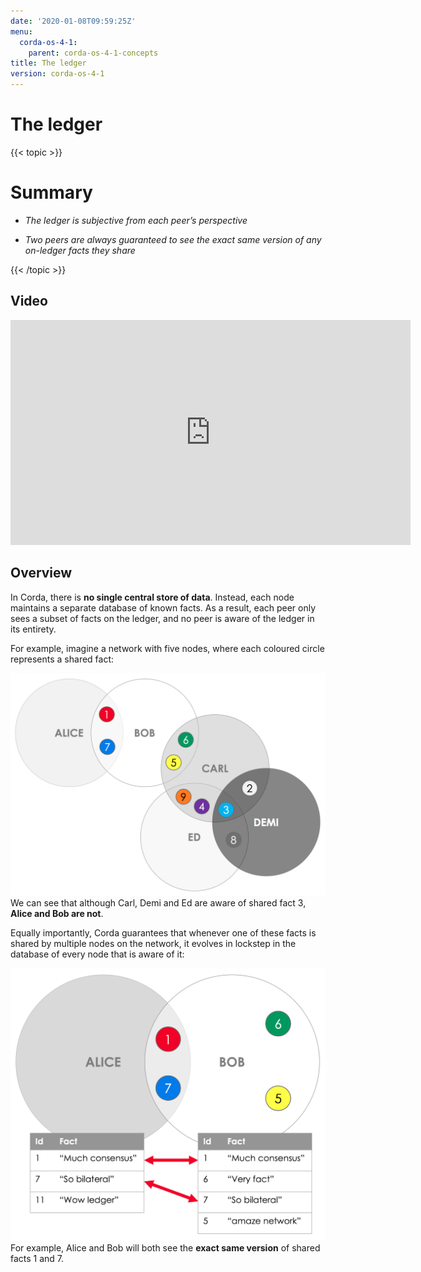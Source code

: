 ```yaml
---
date: '2020-01-08T09:59:25Z'
menu:
  corda-os-4-1:
    parent: corda-os-4-1-concepts
title: The ledger
version: corda-os-4-1
---
```



# The ledger


{{< topic >}}
# Summary


* *The ledger is subjective from each peer’s perspective*


* *Two peers are always guaranteed to see the exact same version of any on-ledger facts they share*



{{< /topic >}}
## Video

<iframe src="https://player.vimeo.com/video/213812040" width="640" height="360" frameborder="0" webkitallowfullscreen="true" mozallowfullscreen="true" allowfullscreen="true"></iframe>


<p></p>

## Overview

In Corda, there is **no single central store of data**. Instead, each node maintains a separate database of known
                facts. As a result, each peer only sees a subset of facts on the ledger, and no peer is aware of the ledger in its
                entirety.

For example, imagine a network with five nodes, where each coloured circle represents a shared fact:

![ledger venn](resources/ledger-venn.png "ledger venn")We can see that although Carl, Demi and Ed are aware of shared fact 3, **Alice and Bob are not**.

Equally importantly, Corda guarantees that whenever one of these facts is shared by multiple nodes on the network, it evolves
                in lockstep in the database of every node that is aware of it:

![ledger table](resources/ledger-table.png "ledger table")For example, Alice and Bob will both see the **exact same version** of shared facts 1 and 7.


